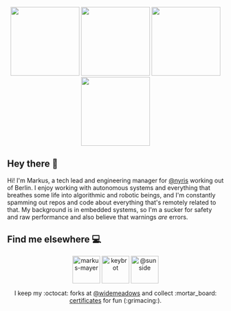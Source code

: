 <p align="center">
<a href="https://octodex.github.com/umbrellatocat/"><img src="https://github.com/sunsided/sunsided/raw/master/.readme/puddle_jumper_octodex.png" height="160px" width="160px"></a>
<a href="https://octodex.github.com/labtocat/"><img src="https://github.com/sunsided/sunsided/raw/master/.readme/labtocat.png" height="160px" width="160px"></a>
<a href="https://octodex.github.com/inspectocat/"><img src="https://github.com/sunsided/sunsided/raw/master/.readme/inspectocat.png" height="160px" width="160px"></a>
<a href="https://octodex.github.com/Robotocat/"><img src="https://github.com/sunsided/sunsided/raw/master/.readme/robotocat.png" height="160px" width="160px"></a>
</p>

## Hey there :wave:

Hi! I'm Markus, a tech lead and engineering manager for [@nyris](https://github.com/nyris) working out of Berlin. I enjoy working with autonomous systems
and everything that breathes some life into algorithmic and robotic beings,
and I'm constantly spamming out repos and code about everything that's remotely
related to that. My background is in embedded systems, so I'm a sucker for safety and raw performance and also believe that warnings _are_ errors.

## Find me elsewhere :computer:

<p align="center">
<a href="https://www.linkedin.com/in/markus-mayer/" target="blank"><img align="center" src="https://github.com/sunsided/sunsided/raw/master/.readme/icons/iconfinder_linkedin_287750.png" alt="markus-mayer" height="64" width="64" /></a>
<a href="https://twitter.com/keybrot" target="blank"><img align="center" src="https://github.com/sunsided/sunsided/raw/master/.readme/icons/iconfinder_Twitter-icon_380450.png" alt="keybrot" height="64" width="64" /></a>
<a href="https://medium.com/@sunside/has-recommended" target="blank"><img align="center" src="https://github.com/sunsided/sunsided/raw/master/.readme/icons/iconfinder_Medium_1298751.png" alt="@sunside" height="64" width="64" /></a>
</p>

<p align="center">
  I keep my :octocat: forks at <a href="https://github.com/widemeadows" alt="@widemeadows">@widemeadows</a> and collect :mortar_board: <a href="https://github.com/sunsided/certification">certificates</a> for fun (:grimacing:).
</p>
